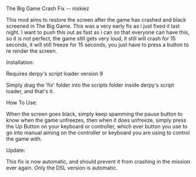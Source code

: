 The Big Game Crash Fix -- nixkiez

This mod aims to restore the screen after the game has crashed and black screened in The Big Game. This was a very early fix as i just fixed it last night. I want to push this out as fast as i can so that everyone can have this, so it is not perfect, the game still gets very loud, it still will crash for 15 seconds, it will still freeze for 15 seconds, you just have to press a button to re render the screen.

Installation:

Requires derpy's script loader version 9

Simply drag the 'fix' folder into the scripts folder inside derpy's script loader, and that's it.

How To Use:

When the screen goes black, simply keep spamming the pause button to know when the game unfreezes, then when it does unfreeze, simply press the Up Button on your keyboard or controller, which ever button you use to go into manual aiming on the controller or keyboard you are using to control the game with.

Update: 

This fix is now automatic, and should prevent it from crashing in the mission ever again. Only the DSL version is automatic.
